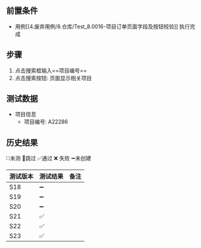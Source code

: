 
## 前置条件

- 用例[[4.废弃用例/8.仓库/Test_8.0016-项目订单页面字段及按钮校验]] 执行完成

## 步骤
 
1. 点击搜索框输入==项目编号== 
2. 点击搜索按钮: 页面显示相关项目

## 测试数据

- 项目信息
	- 项目编号: A22286

## 历史结果
 ◻️未测    🚫跳过     ✅通过    ❌ 失败    ➖未创建
 
| 测试版本 | 测试结果 | 备注 |
| ---- | ---- | ---- |
| S18 | ➖ |  |
| S19 | ➖ |  |
| S20 | ➖ |  |
| S21 | ✅ |  |
| S22 | ✅ |  |
| S23 | ✅ |  |
